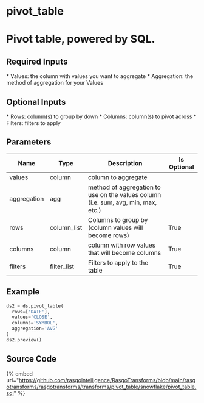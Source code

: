 

# pivot_table

<h1>Pivot table, powered by SQL.</h1>

<h2>Required Inputs</h2>
* Values: the column with values you want to aggregate
* Aggregation: the method of aggregation for your Values

<h2>Optional Inputs</h2>
* Rows: column(s) to group by down
* Columns: column(s) to pivot across
* Filters: filters to apply


## Parameters

|    Name     |    Type     |                                    Description                                    | Is Optional |
| ----------- | ----------- | --------------------------------------------------------------------------------- | ----------- |
| values      | column      | column to aggregate                                                               |             |
| aggregation | agg         | method of aggregation to use on the values column (i.e. sum, avg, min, max, etc.) |             |
| rows        | column_list | Columns to group by (column values will become rows)                              | True        |
| columns     | column      | column with row values that will become columns                                   | True        |
| filters     | filter_list | Filters to apply to the table                                                     | True        |


## Example

```python
ds2 = ds.pivot_table(
  rows=['DATE'],
  values='CLOSE',
  columns='SYMBOL',
  aggregation='AVG'
)
ds2.preview()
```

## Source Code

{% embed url="https://github.com/rasgointelligence/RasgoTransforms/blob/main/rasgotransforms/rasgotransforms/transforms/pivot_table/snowflake/pivot_table.sql" %}

